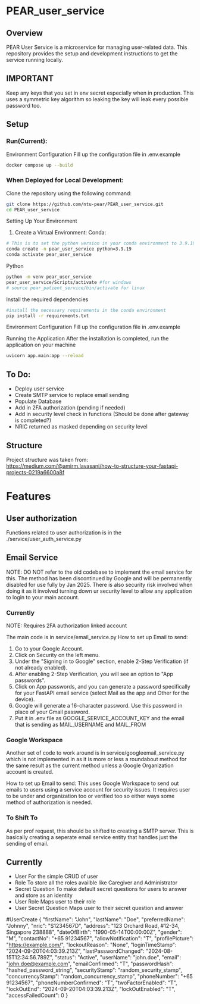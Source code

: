 # PEAR_user_service

## Overview
PEAR User Service is a microservice for managing user-related data. This repository provides the setup and development instructions to get the service running locally.

## IMPORTANT
Keep any keys that you set in env secret especially when in production. This uses a symmetric key algorithm so leaking the key will leak every possible password too.

## Setup
### Run(Current):
Environment Configuration
Fill up the configuration file in .env.example

```bash
docker compose up --build
```
### When Deployed for Local Development:
Clone the repository using the following command:
```bash
git clone https://github.com/ntu-pear/PEAR_user_service.git
cd PEAR_user_service
```
Setting Up Your Environment
1. Create a Virtual Environment:
Conda:
```bash
# This is to set the python version in your conda environment to 3.9.19
conda create -n pear_user_service python=3.9.19
conda activate pear_user_service
```
Python
```bash
python -m venv pear_user_service
pear_user_service/Scripts/activate #for windows
# source pear_patient_service/bin/activate for linux
```
Install the required dependencies
```bash
#install the necessary requirements in the conda environment
pip install -r requirements.txt
```

Environment Configuration
Fill up the configuration file in .env.example

Running the Application 
After the installation is completed, run the application on your machine
```bash
uvicorn app.main:app --reload
```


## To Do:
- Deploy user service
- Create SMTP service to replace email sending
- Populate Database
- Add in 2FA authorization (pending if needed)
- Add in security level check in functions (Should be done after gateway is completed?)
- NRIC returned as masked depending on security level

## Structure
Project structure was taken from: https://medium.com/@amirm.lavasani/how-to-structure-your-fastapi-projects-0219a6600a8f 

# Features
## User authorization
Functions related to user authorization is in the ./service/user_auth_service.py

## Email Service
NOTE: DO NOT refer to the old codebase to implement the email service for this. The method has been discontinued by Google and will be permanently disabled for use fully by Jan 2025. There is also security risk involved when doing it as it involved turning down ur security level to allow any application to login to your main account.

### Currently

NOTE: Requires 2FA authorization linked account

The main code is in service/email_service.py
How to set up Email to send:
1. Go to your Google Account.
2. Click on Security on the left menu.
3. Under the "Signing in to Google" section, enable 2-Step Verification (if not already enabled).
4. After enabling 2-Step Verification, you will see an option to "App passwords".
5. Click on App passwords, and you can generate a password specifically for your FastAPI email service (select Mail as the app and Other for the device).
7. Google will generate a 16-character password. Use this password in place of your Gmail password.
8. Put it in .env file as GOOGLE_SERVICE_ACCOUNT_KEY and the email that is sending as MAIL_USERNAME and MAIL_FROM

### Google Workspace
Another set of code to work around is in service/googleemail_service.py which is not implemented in as it is more or less a roundabout method for the same result as the current method unless a Google Organization account is created.

How to set up Email to send:
This uses Google Workspace to send out emails to users using a service account for security issues. It requires user to be under and organization too or verified too so either ways some method of authorization is needed.

### To Shift To
As per prof request, this should be shifted to creating a SMTP server. This is basically creating a seperate email service entity that handles just the sending of email.

## Currently
- User
For the simple CRUD of user
- Role
To store all the roles availble like Caregiver and Administrator
- Secret Question
To make default secret questions for users to answer and store as an identity
- User Role
Maps user to their role
- User Secret Question
Maps user to their secret question and answer



#UserCreate
{
  "firstName": "John",
  "lastName": "Doe",
  "preferredName": "Johnny",
  "nric": "S1234567D",
  "address": "123 Orchard Road, #12-34, Singapore 238888",
  "dateOfBirth": "1990-05-14T00:00:00Z",
  "gender": "M",
  "contactNo": "+65 91234567",
  "allowNotification": "T",
  "profilePicture": "https://example.com/",
  "lockoutReason": "None",
  "loginTimeStamp": "2024-09-20T04:03:39.213Z",
  "lastPasswordChanged": "2024-08-15T12:34:56.789Z",
  "status": "Active",
  "userName": "john.doe",
  "email": "john.doe@example.com",
  "emailConfirmed": "T",
  "passwordHash": "hashed_password_string",
  "securityStamp": "random_security_stamp",
  "concurrencyStamp": "random_concurrency_stamp",
  "phoneNumber": "+65 91234567",
  "phoneNumberConfirmed": "T",
  "twoFactorEnabled": "T",
  "lockOutEnd": "2024-09-20T04:03:39.213Z",
  "lockOutEnabled": "T",
  "accessFailedCount": 0
}